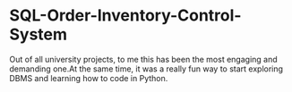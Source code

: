 # SQL-Order-Inventory-Control-System
Out of all university projects, to me this has been the most engaging and demanding one.At the same time, it was a really fun way to start exploring DBMS and learning how to code in Python. 
